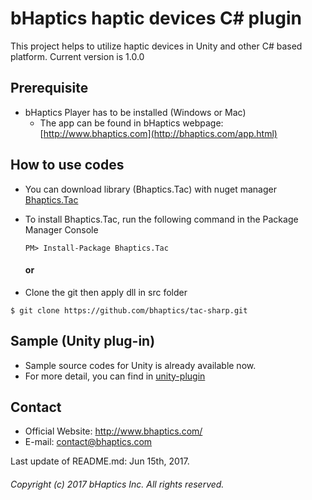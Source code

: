 # bHaptics haptic devices C# plugin
This project helps to utilize haptic devices in Unity and other C# based platform.
Current version is 1.0.0

## Prerequisite
* bHaptics Player has to be installed (Windows or Mac)
   * The app can be found in
   bHaptics webpage: [http://www.bhaptics.com](http://bhaptics.com/app.html)

## How to use codes
* You can download library (Bhaptics.Tac) with nuget manager [Bhaptics.Tac](https://www.nuget.org/packages/Bhaptics.Tac/)
* To install Bhaptics.Tac, run the following command in the Package Manager Console
    ```
    PM> Install-Package Bhaptics.Tac
    ```
    #### or 
    
* Clone the git then apply dll in src folder
```
$ git clone https://github.com/bhaptics/tac-sharp.git
```

## Sample (Unity plug-in)
* Sample source codes for Unity is already available now. 
* For more detail, you can find in [unity-plugin](https://github.com/bhaptics/tactosy-sharp/tree/master/samples/tac-sharp-unity)

## Contact
* Official Website: http://www.bhaptics.com/
* E-mail: contact@bhaptics.com

Last update of README.md: Jun 15th, 2017.


###### Copyright (c) 2017 bHaptics Inc. All rights reserved.
